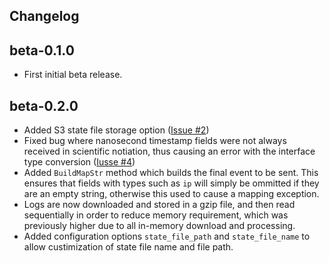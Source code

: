 ## Changelog

beta-0.1.0
-----
* First initial beta release.

beta-0.2.0
-----
* Added S3 state file storage option ([Issue #2](https://github.com/hartfordfive/cloudflarebeat/issues/4))
* Fixed bug where nanosecond timestamp fields were not always received in scientific notiation, thus causing an error with the interface type conversion ([Iusse #4](https://github.com/hartfordfive/cloudflarebeat/issues/4))
* Added `BuildMapStr` method which builds the final event to be sent.  This ensures that fields with types such as `ip` will simply be ommitted if they are an empty string, otherwise this used to cause a mapping exception.
* Logs are now downloaded and stored in a gzip file, and then read sequentially in order to reduce memory requirement, which was previously higher due to all in-memory download and processing. 
* Added configuration options `state_file_path` and `state_file_name` to allow custimization of state file name and file path.
